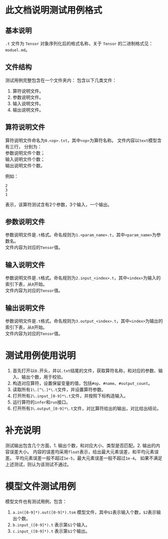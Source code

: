 # 此文档说明测试用例格式

## 基本说明

`.t` 文件为 `Tensor` 对象序列化后的格式名称，关于 `Tensor` 的二进制格式见：`moduel.md`。

## 文件结构

测试用例完整包含在一个文件夹内：
包含以下几类文件：
1. 算符说明文件。
2. 参数说明文件。
3. 输入说明文件。
4. 输出说明文件。

## 算符说明文件

算符说明文件命名为`0.<op>.txt`，其中`<op>`为算符名称。
文件内容以`text`模型含有三行，
分别为：  
参数说明文件个数；  
输入说明文件个数；  
输出说明文件个数。

例如：
```
2
3
1
```
表示，该算符测试含有2个参数，3个输入，一个输出。

## 参数说明文件

参数说明文件是`.t`格式。命名规则为`1.<param_name>.t`，其中`<param_name>`为参数名。  
文件内容为对应的`Tensor`值。

## 输入说明文件

参数说明文件是`.t`格式。命名规则为`2.input_<index>.t`，其中`<index>`为输入的索引下表，从`0`开始。  
文件内容为对应的`Tensor`值。

## 输出说明文件

参数说明文件是`.t`格式。命名规则为`3.output_<index>.t`，其中`<index>`为输出的索引下表，从`0`开始。  
文件内容为对应的`Tensor`值。

# 测试用例使用说明

1. 首先打开以`0.`开头，并以`.txt`结尾的文件，获取算符名称，和对应的参数、输入、输出个数，用于校验。
2. 构造对应算符，设置保留变量的值，包括`#op`、`#name`、`#output_count`。
3. 读取所有`1\.[^\.]*\.t`文件，并设置算符参数。
4. 打开所有`2\.input_[0-9]*\.t`文件，并按照下标构造输入。
5. 运行算符的`infer`和`run`接口。
6. 打开所有`3\.output_[0-9]*\.t`文件，对比算符给出的输出，对比给出结论。

# 补充说明

测试输出包含几个方面，1. 输出个数，和对应大小、类型是否匹配。2. 输出的内容误差大小。
内容的误差均采用`float`表示，给出最大元素误差，和平均元素误差。
平均元素误差一般不超过`1e-5`，最大元素误差一般不超过`1e-4`。
如果不满足上述测试，则认为该测试不通过。

# 模型文件测试用例
模型文件也有测试用例，包含：  
1. `a.in([0-9]*).out([0-9]*).tsm` 模型文件，其中`$1`表示输入个数，`$2`表示输出个数。
2. `b.input_([0-9]*).t` 表示第`$1`个输入。
3. `c.input_([0-9]*).t` 表示第`$1`个输出。